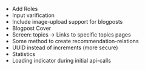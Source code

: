 * Add Roles
* Input varification
* Include image-upload support for blogposts
* Blogpost Cover
* Screen: topics -> Links to specific topics pages
* Some method to create recommendation-relations
* UUID instead of increments (more secure)
* Statistics
* Loading indicator during initial api-calls